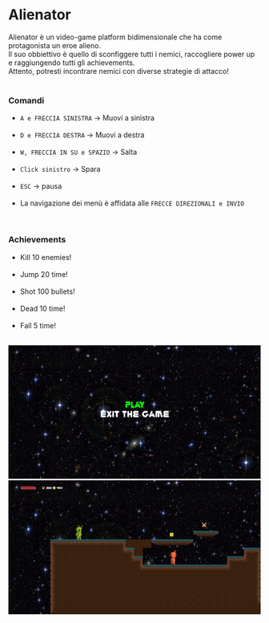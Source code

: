 # Alienator
Alienator è un video-game platform bidimensionale che ha come protagonista un eroe alieno.<br>
Il suo obbiettivo è quello di sconfiggere tutti i nemici, raccogliere power up e raggiungendo tutti gli achievements.<br>
Attento, potresti incontrare nemici con diverse strategie di attacco!<br>
<br>

### Comandi
- `A e FRECCIA SINISTRA` -> Muovi a sinistra<br><br>
- `D e FRECCIA DESTRA` -> Muovi a destra<br><br>
- `W, FRECCIA IN SU e SPAZIO` -> Salta<br><br>
- `Click sinistro` -> Spara<br><br>
- `ESC` -> pausa<br><br>
- La navigazione dei menù è affidata alle `FRECCE DIREZIONALI e INVIO`
<br>

### Achievements
- Kill 10 enemies! <br><br>
- Jump 20 time! <br><br>
- Shot 100 bullets! <br><br>
- Dead 10 time! <br><br>
- Fall 5 time! <br><br>



![Menu](Assets/Images/Menu.png)
![Game](Assets/Images/Game.png)
